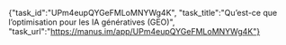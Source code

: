 {"task_id":"UPm4eupQYGeFMLoMNYWg4K", "task_title":"Qu’est-ce que l’optimisation pour les IA génératives (GEO)", "task_url":"https://manus.im/app/UPm4eupQYGeFMLoMNYWg4K"}